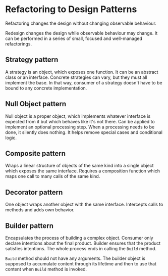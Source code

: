 # Refactoring to Design Patterns

Refactoring changes the design without changing observable behaviour.

Redesign changes the design while observable behaviour may change. It can be performed in a series of small, focused and well-managed refactorings.

## Strategy pattern

A strategy is an object, which exposes one function. It can be an abstract class or an interface. Concrete strategies can vary, but they must all implement the base. In that way, consumer of a strategy doesn't have to be bound to any concrete implementation.

## Null Object pattern

Null object is a proper object, which implements whatever interface is expected from it but which behaves like it's not there. 
Can be applied to implement an optional processing step. When a processing needs to be done, it silently does nothing. It helps remove special cases and conditional logic.

## Composite pattern

Wraps a linear structure of objects of the same kind into a single object which exposes the same interface. Requires a composition function which maps one call to many calls of the same kind.

## Decorator pattern

One object wraps another object with the same interface. Intercepts calls to methods and adds own behavior.

## Builder pattern

Encapsulates the process of building a complex object. Consumer only declare intentions about the final product. Builder ensures that the product satisfies intentions. The whole process ends in calling the `Build` method.

`Build` method should not have any arguments. The builder object is supposed to accumulate content through its lifetime and then to use that content when `Build` method is invoked.

